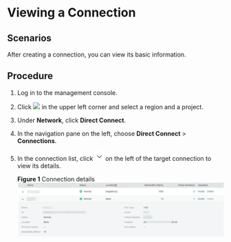 # Viewing a Connection<a name="EN-US_TOPIC_0115749136"></a>

## Scenarios<a name="section2490392594350"></a>

After creating a connection, you can view its basic information.

## Procedure<a name="section15897201552915"></a>

1.  Log in to the management console.
2.  Click  ![](figures/d00356819-云计算开发部-公有云_iaas-image-f1cac6ef-c4f7-462b-a7f1-85e988937e64.png)  in the upper left corner and select a region and a project.
3.  Under  **Network**, click  **Direct Connect**.
4.  In the navigation pane on the left, choose  **Direct Connect**  \>  **Connections**.
5.  In the connection list, click  ![](figures/en-us_image_0102722753.png)  on the left of the target connection to view its details.

    **Figure  1**  Connection details<a name="fig73571021353"></a>  
    ![](figures/connection-details.png "connection-details")


